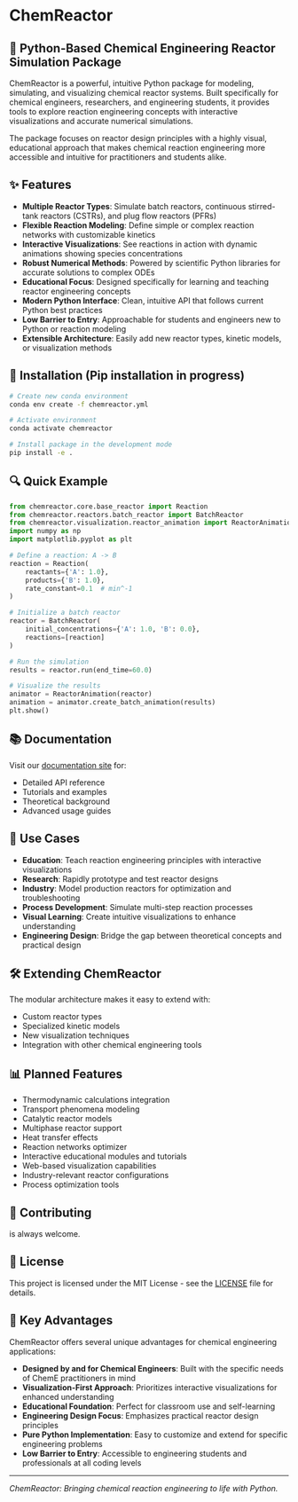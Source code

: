 # ChemReactor

## 🧪 Python-Based Chemical Engineering Reactor Simulation Package

ChemReactor is a powerful, intuitive Python package for modeling, simulating, and visualizing chemical reactor systems. Built specifically for chemical engineers, researchers, and engineering students, it provides tools to explore reaction engineering concepts with interactive visualizations and accurate numerical simulations.

The package focuses on reactor design principles with a highly visual, educational approach that makes chemical reaction engineering more accessible and intuitive for practitioners and students alike.

## ✨ Features

- **Multiple Reactor Types**: Simulate batch reactors, continuous stirred-tank reactors (CSTRs), and plug flow reactors (PFRs)
- **Flexible Reaction Modeling**: Define simple or complex reaction networks with customizable kinetics
- **Interactive Visualizations**: See reactions in action with dynamic animations showing species concentrations
- **Robust Numerical Methods**: Powered by scientific Python libraries for accurate solutions to complex ODEs
- **Educational Focus**: Designed specifically for learning and teaching reactor engineering concepts
- **Modern Python Interface**: Clean, intuitive API that follows current Python best practices
- **Low Barrier to Entry**: Approachable for students and engineers new to Python or reaction modeling
- **Extensible Architecture**: Easily add new reactor types, kinetic models, or visualization methods

## 🚀 Installation (Pip installation in progress)

```bash
# Create new conda environment 
conda env create -f chemreactor.yml

# Activate environment 
conda activate chemreactor

# Install package in the development mode
pip install -e .
```

## 🔍 Quick Example

```python
from chemreactor.core.base_reactor import Reaction
from chemreactor.reactors.batch_reactor import BatchReactor
from chemreactor.visualization.reactor_animation import ReactorAnimation
import numpy as np
import matplotlib.pyplot as plt

# Define a reaction: A -> B
reaction = Reaction(
    reactants={'A': 1.0},
    products={'B': 1.0},
    rate_constant=0.1  # min^-1
)

# Initialize a batch reactor
reactor = BatchReactor(
    initial_concentrations={'A': 1.0, 'B': 0.0},
    reactions=[reaction]
)

# Run the simulation
results = reactor.run(end_time=60.0)

# Visualize the results
animator = ReactorAnimation(reactor)
animation = animator.create_batch_animation(results)
plt.show()
```

## 📚 Documentation

Visit our [documentation site](https://chemreactor.readthedocs.io/) for:
- Detailed API reference
- Tutorials and examples
- Theoretical background
- Advanced usage guides

## 🔧 Use Cases

- **Education**: Teach reaction engineering principles with interactive visualizations
- **Research**: Rapidly prototype and test reactor designs
- **Industry**: Model production reactors for optimization and troubleshooting
- **Process Development**: Simulate multi-step reaction processes
- **Visual Learning**: Create intuitive visualizations to enhance understanding
- **Engineering Design**: Bridge the gap between theoretical concepts and practical design

## 🛠️ Extending ChemReactor

The modular architecture makes it easy to extend with:
- Custom reactor types
- Specialized kinetic models
- New visualization techniques
- Integration with other chemical engineering tools

## 📊 Planned Features

- Thermodynamic calculations integration
- Transport phenomena modeling
- Catalytic reactor models
- Multiphase reactor support
- Heat transfer effects
- Reaction networks optimizer
- Interactive educational modules and tutorials
- Web-based visualization capabilities
- Industry-relevant reactor configurations
- Process optimization tools

## 🤝 Contributing

is always welcome. 

## 📄 License

This project is licensed under the MIT License - see the [LICENSE](LICENSE) file for details.

## 🔄 Key Advantages

ChemReactor offers several unique advantages for chemical engineering applications:

- **Designed by and for Chemical Engineers**: Built with the specific needs of ChemE practitioners in mind
- **Visualization-First Approach**: Prioritizes interactive visualizations for enhanced understanding
- **Educational Foundation**: Perfect for classroom use and self-learning
- **Engineering Design Focus**: Emphasizes practical reactor design principles
- **Pure Python Implementation**: Easy to customize and extend for specific engineering problems
- **Low Barrier to Entry**: Accessible to engineering students and professionals at all coding levels

---

*ChemReactor: Bringing chemical reaction engineering to life with Python.*
